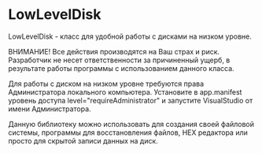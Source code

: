 # LowLevelDisk
LowLevelDisk - класс для удобной работы с дисками на низком уровне.

ВНИМАНИЕ! Все действия производятся на Ваш страх и риск.
Разработчик не несет ответственности за причиненный ущерб, в результате работы программы с использованием данного класса.

Для работы с диском на низком уровне требуются права Администратора локального компьютера.
Установите в app.manifest уровень доступа level="requireAdministrator"
и запустите VisualStudio от имени Администратора.

Данную библиотеку можно использовать для создания своей файловой системы, программы для восстановления файлов, HEX редактора
или просто для скрытой записи данных на диск.
